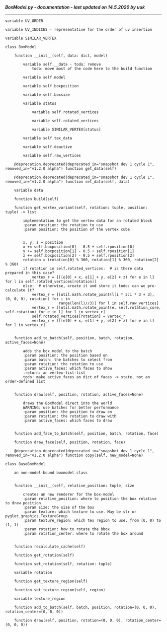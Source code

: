 ***BoxModel.py - documentation - last updated on 14.5.2020 by uuk***
___

    variable UV_ORDER

    variable UV_INDICES - representative for the order of uv insertion

    variable SIMILAR_VERTEX

    class BoxModel

        function __init__(self, data: dict, model)

            variable self.__data - todo: remove
                todo: move most of the code here to the build function

            variable self.model

            variable self.boxposition

            variable self.boxsize

            variable status

                variable self.rotated_vertices

                variable self.rotated_vertices

                variable SIMILAR_VERTEX[status]

            variable self.tex_data

            variable self.deactive

            variable self.raw_vertices

        @deprecation.deprecated(deprecated_in="snapshot dev 1 cycle 1", removed_in="v1.2.0 alpha") function get_data(self)

        @deprecation.deprecated(deprecated_in="snapshot dev 1 cycle 1", removed_in="v1.2.0 alpha") function set_data(self, data)

        variable data

        function build(self)

        function get_vertex_variant(self, rotation: tuple, position: tuple) -> list
            
            implementation to get the vertex data for an rotated block
            :param rotation: the rotation to use
            :param position: the position of the vertex cube

            
            x, y, z = position
            x += self.boxposition[0] - 0.5 + self.rposition[0]
            y += self.boxposition[1] - 0.5 + self.rposition[1]
            z += self.boxposition[2] - 0.5 + self.rposition[2]
            rotation = (rotation[0] % 360, rotation[1] % 360, rotation[2] % 360)
            if rotation in self.rotated_vertices:  # is there data prepared in this case?
                vertex_r = [[(e[0] + x, e[1] + y, e[2] + z) for e in l] for l in self.rotated_vertices[rotation]]
            else:  # otherwise, create it and store it todo: can we pre-calculate it?
                vertex_r = [[util.math.rotate_point(l[i * 3:i * 3 + 3], (0, 0, 0), rotation) for i in
                            range(len(l)//3)] for l in self.raw_vertices]
                vertex_r = [[util.math.rotate_point(e, self.rotation_core, self.rotation) for e in l] for l in vertex_r]
                self.rotated_vertices[rotation] = vertex_r
                vertex_r = [[(e[0] + x, e[1] + y, e[2] + z) for e in l] for l in vertex_r]


        function add_to_batch(self, position, batch, rotation, active_faces=None)
            
            adds the box model to the batch
            :param position: the position based on
            :param batch: the batches to select from
            :param rotation: the rotation to use
            :param active_faces: which faces to show
            :return: an vertex-list-list
            todo: make active_faces an dict of faces -> state, not an order-defined list


        function draw(self, position, rotation, active_faces=None)
            
            draws the BoxModel direct into the world
            WARNING: use batches for better performance
            :param position: the position to draw on
            :param rotation: the rotation to draw with
            :param active_faces: which faces to draw


        function add_face_to_batch(self, position, batch, rotation, face)

        function draw_face(self, position, rotation, face)

        @deprecation.deprecated(deprecated_in="snapshot dev 1 cycle 1", removed_in="v1.2.0 alpha") function copy(self, new_model=None)

    class BaseBoxModel
        
        an non-model-bound boxmodel class


        function __init__(self, relative_position: tuple, size
            
            creates an new renderer for the box-model
            :param relative_position: where to position the box relative to draw position
            :param size: the size of the box
            :param texture: which texture to use. May be str or pyglet.graphics.TextureGroup
            :param texture_region: which tex region to use, from (0, 0) to (1, 1)
            :param rotation: how to rotate the bbox
            :param rotation_center: where to rotate the box around


        function recalculate_cache(self)

        function get_rotation(self)

        function set_rotation(self, rotation: tuple)

        variable rotation

        function get_texture_region(self)

        function set_texture_region(self, region)

        variable texture_region

        function add_to_batch(self, batch, position, rotation=(0, 0, 0), rotation_center=(0, 0, 0))

        function draw(self, position, rotation=(0, 0, 0), rotation_center=(0, 0, 0))